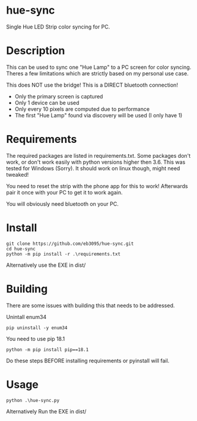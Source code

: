# hue-sync
Single Hue LED Strip color syncing for PC.

# Description
This can be used to sync one "Hue Lamp" to a PC screen for color syncing. Theres a few
limitations which are strictly based on my personal use case.

This does NOT use the bridge! This is a DIRECT bluetooth connection!

* Only the primary screen is captured
* Only 1 device can be used
* Only every 10 pixels are computed due to performance
* The first "Hue Lamp" found via discovery will be used (I only have 1)

# Requirements
The required packages are listed in requirements.txt. Some packages don't work, or don't
work easily with python versions higher then 3.6. This was tested for Windows (Sorry).
It should work on linux though, might need tweaked!

You need to reset the strip with the phone app for this to work! Afterwards pair it once
with your PC to get it to work again.

You will obviously need bluetooth on your PC.

# Install
```
git clone https://github.com/eb3095/hue-sync.git
cd hue-sync
python -m pip install -r .\requirements.txt
```

Alternatively use the EXE in dist/

# Building
There are some issues with building this that needs to be addressed.

Unintall enum34
```
pip uninstall -y enum34
```

You need to use pip 18.1
```
python -m pip install pip==18.1
```

Do these steps BEFORE installing requirements or pyinstall will fail.

# Usage
```
python .\hue-sync.py
```

Alternatively Run the EXE in dist/
